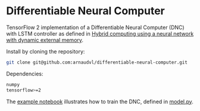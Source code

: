 # Differentiable Neural Computer

TensorFlow 2 implementation of a Differentiable Neural Computer (DNC) with LSTM controller as defined in [Hybrid computing using a neural network with dynamic external memory](https://www.nature.com/articles/nature20101).

Install by cloning the repository:
```bash
git clone git@github.com:arnaudvl/differentiable-neural-computer.git
```

Dependencies:
```bash
numpy
tensorflow>=2
```

The [example notebook](https://github.com/arnaudvl/differentiable-neural-computer/blob/master/example.ipynb) illustrates how to train the DNC, defined in [model.py](https://github.com/arnaudvl/differentiable-neural-computer/blob/master/model.py).
